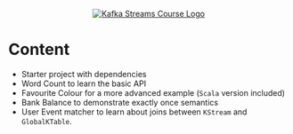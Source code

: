 <p align="center">
    <a href="https://www.udemy.com/kafka-streams/?couponCode=GITHUB">
        <img src="http://i.imgur.com/YRJijb0.png" alt="Kafka Streams Course Logo"/>
    </a>
</p>

# Content

 - Starter project with dependencies
 - Word Count to learn the basic API
 - Favourite Colour for a more advanced example (`Scala` version included)
 - Bank Balance to demonstrate exactly once semantics
 - User Event matcher to learn about joins between `KStream` and `GlobalKTable`.
